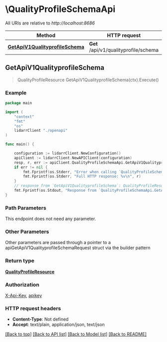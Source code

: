 # \QualityProfileSchemaApi

All URIs are relative to *http://localhost:8686*

Method | HTTP request | Description
------------- | ------------- | -------------
[**GetApiV1QualityprofileSchema**](QualityProfileSchemaApi.md#GetApiV1QualityprofileSchema) | **Get** /api/v1/qualityprofile/schema | 



## GetApiV1QualityprofileSchema

> QualityProfileResource GetApiV1QualityprofileSchema(ctx).Execute()



### Example

```go
package main

import (
    "context"
    "fmt"
    "os"
    lidarrClient "./openapi"
)

func main() {

    configuration := lidarrClient.NewConfiguration()
    apiClient := lidarrClient.NewAPIClient(configuration)
    resp, r, err := apiClient.QualityProfileSchemaApi.GetApiV1QualityprofileSchema(context.Background()).Execute()
    if err != nil {
        fmt.Fprintf(os.Stderr, "Error when calling `QualityProfileSchemaApi.GetApiV1QualityprofileSchema``: %v\n", err)
        fmt.Fprintf(os.Stderr, "Full HTTP response: %v\n", r)
    }
    // response from `GetApiV1QualityprofileSchema`: QualityProfileResource
    fmt.Fprintf(os.Stdout, "Response from `QualityProfileSchemaApi.GetApiV1QualityprofileSchema`: %v\n", resp)
}
```

### Path Parameters

This endpoint does not need any parameter.

### Other Parameters

Other parameters are passed through a pointer to a apiGetApiV1QualityprofileSchemaRequest struct via the builder pattern


### Return type

[**QualityProfileResource**](QualityProfileResource.md)

### Authorization

[X-Api-Key](../README.md#X-Api-Key), [apikey](../README.md#apikey)

### HTTP request headers

- **Content-Type**: Not defined
- **Accept**: text/plain, application/json, text/json

[[Back to top]](#) [[Back to API list]](../README.md#documentation-for-api-endpoints)
[[Back to Model list]](../README.md#documentation-for-models)
[[Back to README]](../README.md)

